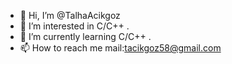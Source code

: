 - 👋 Hi, I’m @TalhaAcikgoz
- 👀 I’m interested in C/C++ .
- 🌱 I’m currently learning C/C++ .
- 📫 How to reach me mail:tacikgoz58@gmail.com

<!---
TalhaAcikgoz/TalhaAcikgoz is a ✨ special ✨ repository because its `README.md` (this file) appears on your GitHub profile.
You can click the Preview link to take a look at your changes.
--->

